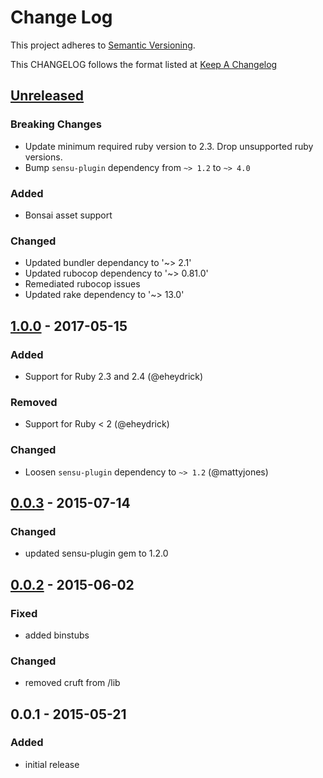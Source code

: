 # Change Log
This project adheres to [Semantic Versioning](http://semver.org/).

This CHANGELOG follows the format listed at [Keep A Changelog](http://keepachangelog.com/)

## [Unreleased]

### Breaking Changes
- Update minimum required ruby version to 2.3. Drop unsupported ruby versions.
- Bump `sensu-plugin` dependency from `~> 1.2` to `~> 4.0`

### Added
- Bonsai asset support
### Changed
- Updated bundler dependancy to '~> 2.1'
- Updated rubocop dependency to '~> 0.81.0'
- Remediated rubocop issues
- Updated rake dependency to '~> 13.0'

## [1.0.0] - 2017-05-15
### Added
- Support for Ruby 2.3 and 2.4 (@eheydrick)

### Removed
- Support for Ruby < 2 (@eheydrick)

### Changed
- Loosen `sensu-plugin` dependency to `~> 1.2` (@mattyjones)

## [0.0.3] - 2015-07-14
### Changed
- updated sensu-plugin gem to 1.2.0

## [0.0.2] - 2015-06-02
### Fixed
- added binstubs

### Changed
- removed cruft from /lib

## 0.0.1 - 2015-05-21
### Added
- initial release

[Unreleased]: https://github.com/sensu-plugins/sensu-plugins-entropy-checks/compare/1.0.0...HEAD
[1.0.0]: https://github.com/sensu-plugins/sensu-plugins-entropy-checks/compare/0.0.3...1.0.0
[0.0.3]: https://github.com/sensu-plugins/sensu-plugins-entropy-checks/compare/0.0.2...0.0.3
[0.0.2]: https://github.com/sensu-plugins/sensu-plugins-entropy-checks/compare/0.0.1...0.0.2

